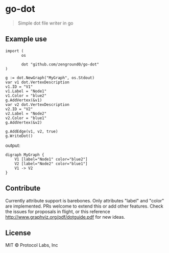 # go-dot
> Simple dot file writer in go

## Example use
```
import (
       os
       
       dot "github.com/zenground0/go-dot"
)

g := dot.NewGraph("MyGraph", os.Stdout)
var v1 dot.VertexDescription
v1.ID = "V1"
v1.Label = "Node1"
v1.Color = "blue2"
g.AddVertex(&v1)
var v2 dot.VertexDescription
v2.ID = "V2"
v2.Label = "Node2"
v2.Color = "blue1"
g.AddVertex(&v2)

g.AddEdge(v1, v2, true)
g.WriteDot()
```
output:
```
digraph MyGraph {
	V1 [label="Node1" color="blue2"]
	V2 [label="Node2" color="blue1"]
	V1 -> V2
}
```
## Contribute
Currently attribute support is barebones.  Only attributes "label" and "color" are implemented.  PRs welcome to extend this or add other features.  Check the issues for proposals in flight, or this reference http://www.graphviz.org/pdf/dotguide.pdf for new ideas.

## License
MIT © Protocol Labs, Inc